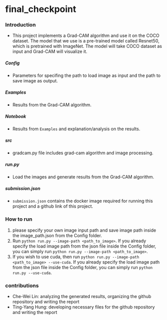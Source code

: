 # final_checkpoint

### Introduction
* This project implements a Grad-CAM algorithm and use it on the COCO dataset. The model that we use is a pre-trained model called Resnet50, which is pretrained with ImageNet. The model will take COCO dataset as input and Grad-CAM will visualize it.

##### Config
* Parameters for specifing the path to load image as input and the path to save image as output.

##### Examples
* Results from the Grad-CAM algorithm.

##### Notebook
* Results from `Examples` and explanation/analysis on the results.

##### src
* gradcam.py file includes grad-cam algorithm and image processing.

##### run.py
* Load the images and generate results from the Grad-CAM algorithm.

##### submission.json
* `submission.json` contains the docker image required for running this project and a github link of this project.

### How to run
1. please specify your own image input path and save image path inside the image_path.json from the Config folder.
2. Run `python run.py --image-path <path_to_image>`. If you already specify the load image path from the json file inside the Config folder, you can simply run `python run.py --image-path <path_to_image>`.
3. If you wish to use cuda, then run `python run.py --image-path <path_to_image> --use-cuda`. If you already specify the load image path from the json file inside the Config folder, you can simply run `python run.py --use-cuda`.

### contributions
* Che-Wei Lin: analyzing the generated results, organizing the github repository and writing the report
* Ting-Yang Hung: developing necessary files for the github repository and writing the report
